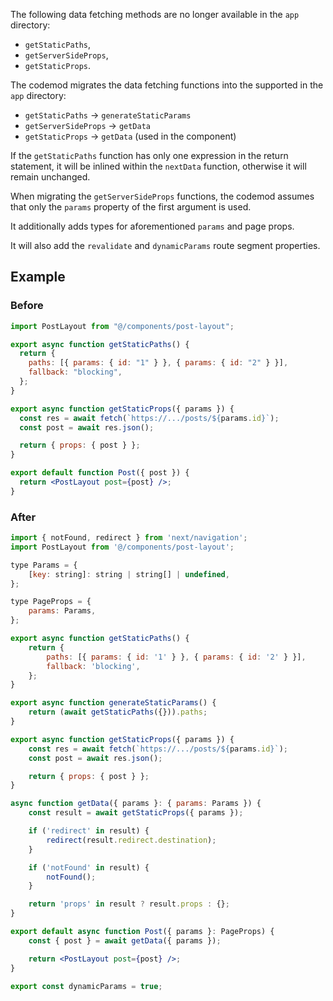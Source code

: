 The following data fetching methods are no longer available in the `app` directory:

- `getStaticPaths`,
- `getServerSideProps`,
- `getStaticProps`.

The codemod migrates the data fetching functions into the supported in the `app` directory:

- `getStaticPaths` -> `generateStaticParams`
- `getServerSideProps` -> `getData`
- `getStaticProps` -> `getData` (used in the component)

If the `getStaticPaths` function has only one expression in the return statement, it will be inlined within the `nextData` function, otherwise it will remain unchanged.

When migrating the `getServerSideProps` functions, the codemod assumes that only the `params` property of the first argument is used.

It additionally adds types for aforementioned `params` and page props.

It will also add the `revalidate` and `dynamicParams` route segment properties.

## Example

### Before

```jsx
import PostLayout from "@/components/post-layout";

export async function getStaticPaths() {
  return {
    paths: [{ params: { id: "1" } }, { params: { id: "2" } }],
    fallback: "blocking",
  };
}

export async function getStaticProps({ params }) {
  const res = await fetch(`https://.../posts/${params.id}`);
  const post = await res.json();

  return { props: { post } };
}

export default function Post({ post }) {
  return <PostLayout post={post} />;
}
```

### After

```jsx
import { notFound, redirect } from 'next/navigation';
import PostLayout from '@/components/post-layout';

type Params = {
	[key: string]: string | string[] | undefined,
};

type PageProps = {
	params: Params,
};

export async function getStaticPaths() {
	return {
		paths: [{ params: { id: '1' } }, { params: { id: '2' } }],
		fallback: 'blocking',
	};
}

export async function generateStaticParams() {
	return (await getStaticPaths({})).paths;
}

export async function getStaticProps({ params }) {
	const res = await fetch(`https://.../posts/${params.id}`);
	const post = await res.json();

	return { props: { post } };
}

async function getData({ params }: { params: Params }) {
	const result = await getStaticProps({ params });

	if ('redirect' in result) {
		redirect(result.redirect.destination);
	}

	if ('notFound' in result) {
		notFound();
	}

	return 'props' in result ? result.props : {};
}

export default async function Post({ params }: PageProps) {
	const { post } = await getData({ params });

	return <PostLayout post={post} />;
}

export const dynamicParams = true;
```
